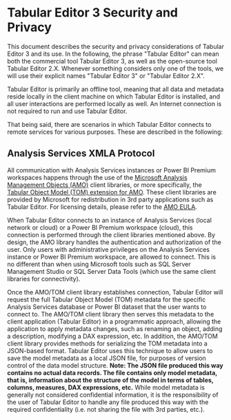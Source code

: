 # Tabular Editor 3 Security and Privacy

This document describes the security and privacy considerations of Tabular Editor 3 and its use. In the following, the phrase "Tabular Editor" can mean both the commercial tool Tabular Editor 3, as well as the open-source tool Tabular Editor 2.X. Whenever something considers only one of the tools, we will use their explicit names "Tabular Editor 3" or "Tabular Editor 2.X".

Tabular Editor is primarily an offline tool, meaning that all data and metadata reside locally in the client machine on which Tabular Editor is installed, and all user interactions are performed locally as well. An Internet connection is not required to run and use Tabular Editor.

That being said, there are scenarios in which Tabular Editor connects to remote services for various purposes. These are described in the following:

## Analysis Services XMLA Protocol

All communication with Analysis Services instances or Power BI Premium workspaces happens through the use of the [Microsoft Analysis Management Objects (AMO)](https://docs.microsoft.com/en-us/analysis-services/amo/developing-with-analysis-management-objects-amo?view=asallproducts-allversions) client libraries, or more specifically, the [Tabular Object Model (TOM) extension for AMO](https://docs.microsoft.com/en-us/analysis-services/tom/introduction-to-the-tabular-object-model-tom-in-analysis-services-amo?view=asallproducts-allversions). These client libraries are provided by Microsoft for redistribution in 3rd party applications such as Tabular Editor. For licensing details, please refer to the [AMO EULA](https://go.microsoft.com/fwlink/?linkid=852989).

When Tabular Editor connects to an instance of Analysis Services (local network or cloud) or a Power BI Premium workspace (cloud), this connection is performed through the client libraries mentioned above. By design, the AMO library handles the authentication and authorization of the user. Only users with administrative privileges on the Analysis Services instance or Power BI Premium workspace, are allowed to connect. This is no different than when using Microsoft tools such as SQL Server Management Studio or SQL Server Data Tools (which use the same client libraries for connectivity).

Once the AMO/TOM client library establishes connection, Tabular Editor will request the full Tabular Object Model (TOM) metadata for the specific Analysis Services database or Power BI dataset that the user wants to connect to. The AMO/TOM client library then serves this metadata to the client application (Tabular Editor) in a programmatic approach, allowing the application to apply metadata changes, such as renaming an object, adding a description, modifying a DAX expression, etc. In addition, the AMO/TOM client library provides methods for serializing the TOM metadata into a JSON-based format. Tabular Editor uses this technique to allow users to save the model metadata as a local JSON file, for purposes of version control of the data model structure. **Note: The JSON file produced this way contains no actual data records. The file contains only model metadata, that is, information about the structure of the model in terms of tables, columns, measures, DAX expressions, etc.** While model metadata is generally not considered confidential information, it is the responsibility of the user of Tabular Editor to handle any file produced this way with the required confidentiality (i.e. not sharing the file with 3rd parties, etc.).

